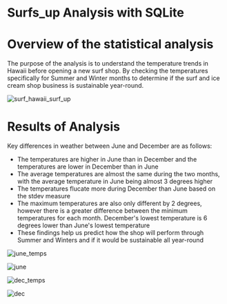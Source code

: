 # Surfs_up Analysis with SQLite

# Overview of the statistical analysis
The purpose of the analysis is to understand the temperature trends in Hawaii before opening a new surf shop. By checking the temperatures specifically for Summer and Winter months to determine if the surf and ice cream shop business is sustainable year-round.

![surf_hawaii_surf_up](https://github.com/ytn20/Surfs_up/assets/100486461/3ac9df28-c9bb-43c9-8a20-de9ae34e7efe)

# Results of Analysis
Key differences in weather between June and December are as follows:
- The temperatures are higher in June than in December and the temperatures are lower in December than in June
- The average temperatures are almost the same during the two months, with the average temperature in June being almost 3 degrees higher
- The temperatures flucate more during December than June based on the stdev measure
- The maximum temperatures are also only different by 2 degrees, however there is a greater difference between the minimum temperatures for each month. December's lowest temperature is 6 degrees lower than June's lowest temperature
- These findings help us predict how the shop will perform through Summer and Winters and if it would be sustainable all year-round

![june_temps](https://user-images.githubusercontent.com/100486461/180151773-ba5e1aa2-ff45-4cda-9e27-f62b7be86206.PNG)

![june](https://user-images.githubusercontent.com/100486461/180151788-987d013e-7a32-4cbf-921b-1195763eb97d.PNG)

![dec_temps](https://user-images.githubusercontent.com/100486461/180151800-9fe2188a-6909-420e-89f2-95080314f599.PNG)

![dec](https://user-images.githubusercontent.com/100486461/180151812-e2ed5d4a-06b2-468d-bee5-8f040042a8bb.PNG)
